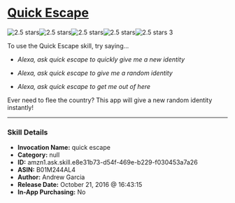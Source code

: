 # [Quick Escape](http://alexa.amazon.com/#skills/amzn1.ask.skill.e8e31b73-d54f-469e-b229-f030453a7a26)
![2.5 stars](../../images/ic_star_black_18dp_1x.png)![2.5 stars](../../images/ic_star_black_18dp_1x.png)![2.5 stars](../../images/ic_star_half_black_18dp_1x.png)![2.5 stars](../../images/ic_star_border_black_18dp_1x.png)![2.5 stars](../../images/ic_star_border_black_18dp_1x.png) 3

To use the Quick Escape skill, try saying...

* *Alexa, ask quick escape to quickly give me a new identity*

* *Alexa, ask quick escape to give me a random identity*

* *Alexa, ask quick escape to get me out of here*

Ever need to flee the country? This app will give a new random identity instantly!

***

### Skill Details

* **Invocation Name:** quick escape
* **Category:** null
* **ID:** amzn1.ask.skill.e8e31b73-d54f-469e-b229-f030453a7a26
* **ASIN:** B01M244AL4
* **Author:** Andrew Garcia
* **Release Date:** October 21, 2016 @ 16:43:15
* **In-App Purchasing:** No

